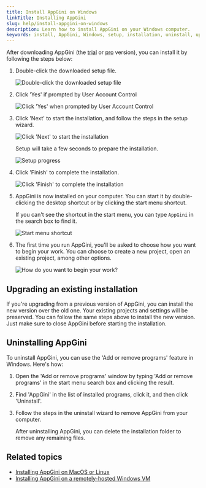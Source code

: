 ```yaml
---
title: Install AppGini on Windows
linkTitle: Installing AppGini
slug: help/install-appgini-on-windows
description: Learn how to install AppGini on your Windows computer.
keywords: install, AppGini, Windows, setup, installation, uninstall, upgrade
---
```


After downloading AppGini (the [trial](https://bigprof.com/appgini/download) or [pro](https://bigprof.com/appgini/appgini-pro) version),
you can install it by following the steps below: 

1. Double-click the downloaded setup file.

   ![Double-click the downloaded setup file](https://cdn.bigprof.com/appgini-desktop/help/downloaded-trial-exe.png)

2. Click 'Yes' if prompted by User Account Control

   ![Click 'Yes' when prompted by User Account Control](https://cdn.bigprof.com/appgini-desktop/help/uac-allow-install.png)

3. Click 'Next' to start the installation, and follow the steps in the setup wizard.

   ![Click 'Next' to start the installation](https://cdn.bigprof.com/appgini-desktop/help/setup-screen-click-next.png)

   Setup will take a few seconds to prepare the installation.

   ![Setup progress](https://cdn.bigprof.com/appgini-desktop/help/setup-screen-progress.png)

4. Click 'Finish' to complete the installation.

   ![Click 'Finish' to complete the installation](https://cdn.bigprof.com/appgini-desktop/help/setup-screen-finish.png)

5. AppGini is now installed on your computer. You can start it by double-clicking the desktop shortcut or by clicking the start menu shortcut.
   
   If you can't see the shortcut in the start menu, you can type `AppGini` in the search box to find it.

   ![Start menu shortcut](https://cdn.bigprof.com/appgini-desktop/help/start-appgini.png)

6. The first time you run AppGini, you'll be asked to choose how you want to begin your work. You can choose to create a new project, open an existing project, among other options.

   ![How do you want to begin your work?](https://cdn.bigprof.com/appgini-desktop/help/first-run.png)

## Upgrading an existing installation

If you're upgrading from a previous version of AppGini, you can install the new version over the old one. Your existing projects and settings will be preserved.
You can follow the same steps above to install the new version. Just make sure to close AppGini before starting the installation.

## Uninstalling AppGini

To uninstall AppGini, you can use the 'Add or remove programs' feature in Windows. Here's how:

1. Open the 'Add or remove programs' window by typing 'Add or remove programs' in the start menu search box and clicking the result.

2. Find 'AppGini' in the list of installed programs, click it, and then click 'Uninstall'.

3. Follow the steps in the uninstall wizard to remove AppGini from your computer.

   After uninstalling AppGini, you can delete the installation folder to remove any remaining files.

## Related topics

- [Installing AppGini on MacOS or Linux](https://bigprof.com/appgini/tips-and-tutorials/install-appgini-on-ubuntu-linux)
- [Installing AppGini on a remotely-hosted Windows VM](https://bigprof.com/appgini/easy-way-to-use-appgini-on-mac-osx-and-linux)